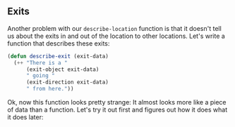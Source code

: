 ## Exits

Another problem with our ``describe-location`` function is that it doesn't tell us about the exits in and out of the location to other locations. Let's write a function that describes these exits:

```lisp
(defun describe-exit (exit-data)
  (++ "There is a "
      (exit-object exit-data)
      " going "
      (exit-direction exit-data)
      " from here."))
```

Ok, now this function looks pretty strange: It almost looks more like a piece of data than a function. Let's try it out first and figures out how it does what it does later:
